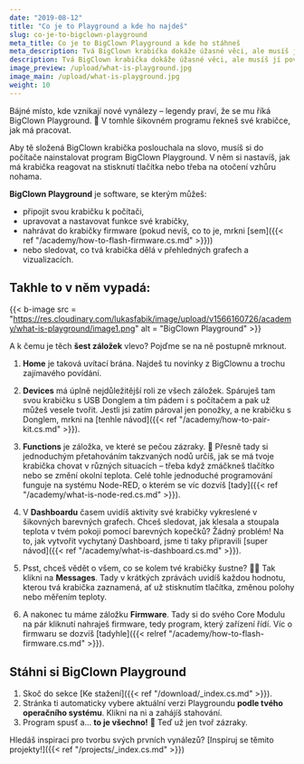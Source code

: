 ```yaml
---
date: "2019-08-12"
title: "Co je to Playground a kde ho najdeš"
slug: co-je-to-bigclown-playground
meta_title: Co je to BigClown Playground a kde ho stáhneš
meta_description: Tvá BigClown krabička dokáže úžasné věci, ale musíš jí povědět, co má dělat. A právě k tomu slouží software BigClown Playground. Mrkni na něj.
description: Tvá BigClown krabička dokáže úžasné věci, ale musíš jí povědět, co má dělat. A právě k tomu slouží software BigClown Playground. Mrkni na něj.
image_preview: /upload/what-is-playground.jpg
image_main: /upload/what-is-playground.jpg
weight: 10
---
```


Bájné místo, kde vznikají nové vynálezy – legendy praví, že se mu říká BigClown Playground. 🏯 V tomhle šikovném programu řekneš své krabičce, jak má pracovat.

Aby tě složená BigClown krabička poslouchala na slovo, musíš si do počítače nainstalovat program BigClown Playground. V něm si nastavíš, jak má krabička reagovat na stisknutí tlačítka nebo třeba na otočení vzhůru nohama.

**BigClown Playground** je software, se kterým můžeš:

* připojit svou krabičku k počítači,
* upravovat a nastavovat funkce své krabičky,
* nahrávat do krabičky firmware (pokud nevíš, co to je, mrkni [sem]({{< ref "/academy/how-to-flash-firmware.cs.md" >}}))
* nebo sledovat, co tvá krabička dělá v přehledných grafech a vizualizacích.

## Takhle to v něm vypadá:
{{< b-image src = "https://res.cloudinary.com/lukasfabik/image/upload/v1566160726/academy/what-is-playground/image1.png" alt = "BigClown Playground" >}}

A k čemu je těch **šest záložek** vlevo? Pojďme se na ně postupně mrknout.


1. **Home** je taková uvítací brána. Najdeš tu novinky z BigClownu a trochu zajímavého povídání.

2. **Devices** má úplně nejdůležitější roli ze všech záložek. Spáruješ tam svou krabičku s USB Donglem a tím pádem i s počítačem a pak už můžeš vesele tvořit. Jestli jsi zatím pároval jen ponožky, a ne krabičku s Donglem, mrkni na [tenhle návod]({{< ref "/academy/how-to-pair-kit.cs.md" >}}).

3. **Functions** je záložka, ve které se pečou zázraky. 🍰 Přesně tady si jednoduchým přetahováním takzvaných nodů určíš, jak se má tvoje krabička chovat v různých situacích – třeba když zmáčkneš tlačítko nebo se změní okolní teplota. Celé tohle jednoduché programování funguje na systému Node-RED, o kterém se víc dozvíš [tady]({{< ref "/academy/what-is-node-red.cs.md" >}}).

4. V **Dashboardu** časem uvidíš aktivity své krabičky vykreslené v šikovných barevných grafech. Chceš sledovat, jak klesala a stoupala teplota v tvém pokoji pomocí barevných kopečků? Žádný problém! Na to, jak vytvořit vychytaný Dashboard, jsme ti taky připravili [super návod]({{< ref "/academy/what-is-dashboard.cs.md" >}}).

5. Psst, chceš vědět o všem, co se kolem tvé krabičky šustne? 🕵️‍♂️ Tak klikni na **Messages**. Tady v krátkých zprávách uvidíš každou hodnotu, kterou tvá krabička zaznamená, ať už stisknutím tlačítka, změnou polohy nebo měřením teploty.

6. A nakonec tu máme záložku **Firmware**. Tady si do svého Core Modulu na pár kliknutí nahraješ firmware, tedy program, který zařízení řídí. Víc o firmwaru se dozvíš [tadyhle]({{< relref "/academy/how-to-flash-firmware.cs.md" >}}).

## Stáhni si BigClown Playground
1. Skoč do sekce [Ke stažení]({{< ref "/download/_index.cs.md" >}}).
2. Stránka ti automaticky vybere aktuální verzi Playgroundu **podle tvého operačního systému**. Klikni na ni a zahájíš stahování.
3. Program spusť a… **to je všechno!** 🎉 Teď už jen tvoř zázraky.

Hledáš inspiraci pro tvorbu svých prvních vynálezů?
[Inspiruj se těmito projekty!]({{< ref "/projects/_index.cs.md" >}})
